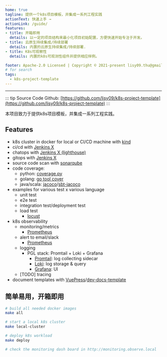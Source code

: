 ```yaml
---
home: true
tagline: 提供一个k8s项目模板，并集成一系列工程实践
actionText: 快速上手 →
actionLink: /guide/
features:
- title: 开箱即用
  details: 以一定的项目结构来最小化项目初始配置，方便快速开始专注于开发。
- title: 云原生持续集成/持续部署
  details: 内置的云原生持续集成/持续部署.
- title: K8s可观察性
  details: 内置的k8s可观测性组件并提供相应样例。

footer: Apache-2.0 Licensed | Copyright © 2021-present lisy09.thu@gmail.com
# for search
tags:
  - k8s-project-template
---
```

[Jenkins X]: https://jenkins-x.io/
[lighthouse]: https://github.com/jenkins-x/lighthouse
[sonarqube]: https://github.com/SonarSource/sonarqube
[coverage.py]: https://github.com/nedbat/coveragepy
[go tool cover]: https://golang.org/cmd/cover/
[jacoco]: https://www.eclemma.org/jacoco/
[sbt-jacoco]: https://www.scala-sbt.org/sbt-jacoco/
[kind]: https://kind.sigs.k8s.io/
[locust]: https://locust.io/
[dev-docs-template]: https://github.com/lisy09/dev-docs-template
[VuePress]: https://vuepress.vuejs.org/
[vscode]: https://code.visualstudio.com/
[install vscode]: https://code.visualstudio.com/docs/setup/setup-overview
[vscode remote container]: https://marketplace.visualstudio.com/items?itemName=ms-vscode-remote.remote-containers
[Promtail]: https://grafana.com/docs/loki/latest/clients/promtail/
[Loki]: https://grafana.com/oss/loki/
[Grafana]: https://grafana.com/grafana/
[Prometheus]: https://prometheus.io/
---

::: tip Source Code
Github: [https://github.com/lisy09/k8s-project-template](https://github.com/lisy09/k8s-project-template)
:::

本项目致力于提供k8s项目模板，并集成一系列工程实践。

## Features

- k8s cluster in docker for local or CI/CD machine with [kind][kind]
- ci/cd with [Jenkins X][Jenkins X]
- chatops with [Jenkins X (lighthouse)][lighthouse]
- gitops with [Jenkins X][Jenkins X]
- source code scan with [sonarqube][sonarqube]
- code coverage:
  - python: [coverage.py][coverage.py]
  - golang: [go tool cover][go tool cover]
  - java/scala: [jacoco][jacoco]/[sbt-jacoco][sbt-jacoco]
- examples for various test x various language
  - unit test
  - e2e test
  - integration test/deployment test
  - load test 
    - [locust][locust]
- k8s observability
  - monitoring/metrics
    - [Prometheus][Prometheus]
  - alert to email/slack
    - [Prometheus][Prometheus]
  - logging
    - PGL stack: Promtail + Loki + Grafana
      - [Promtail][Promtail]: log collecting sidecar
      - [Loki][Loki]: log storage & query
      - [Grafana][Grafana]: UI
  - [TODO] tracing
- document templates with [VuePress][VuePress]/[dev-docs-template][dev-docs-template]

## 简单易用，开箱即用

```bash
# build all needed docker images
make all

# start a local k8s cluster
make local-cluster

# deploy k8s workload
make deploy

# check the monitoring dash board in http://monitoring.observe.local
```
